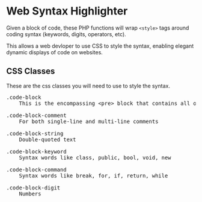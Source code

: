 Web Syntax Highlighter
======================

Given a block of code, these PHP functions will wrap `<style>` tags around coding
syntax (keywords, digits, operators, etc).

This allows a web devloper to use CSS to style the syntax, enabling elegant
dynamic displays of code on websites.

CSS Classes
-----------

These are the css classes you will need to use to style the syntax.
<pre>
.code-block
    This is the encompassing &lt;pre&gt; block that contains all of the code

.code-block-comment
    For both single-line and multi-line comments

.code-block-string
    Double-quoted text

.code-block-keyword
    Syntax words like class, public, bool, void, new

.code-block-command
    Syntax words like break, for, if, return, while

.code-block-digit
    Numbers
</pre>
